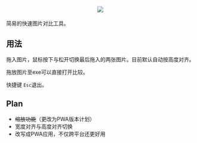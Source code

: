 <h1 align="center">
    <img align="center" src="https://capsule-render.vercel.app/api?type=Waving&color=timeGradient&onedark=onedark&text=PicQuickCompare&height=280"/>
</h1>

简易的快速图片对比工具。

## 用法

拖入图片，鼠标按下与松开切换最后拖入的两张图片。目前默认自动按高度对齐。

拖放图片至exe可以直接打开比较。

快捷键 `Esc`退出。

## Plan

- ~~缩放功能~~（更改为PWA版本计划）
- 宽度对齐与高度对齐切换
- 改写成PWA应用，不仅跨平台还更好用
